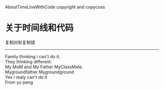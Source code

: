 AboutTimeLineWithCode
copyright and copycoss</br>



# 关于时间线和代码 
复制对和复制错</br>



------------------------
Family thinking i can't do it.</br>
They thinking different.</br>
My MoM and My Father MyClassMate.</br>
Mygroundfather Mygroundground</br>
Yes i realy can't do it</br>
From yu peng </br>
